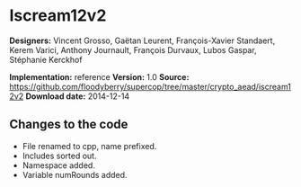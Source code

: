 # Iscream12v2

**Designers:** Vincent Grosso, Gaëtan Leurent, François-Xavier Standaert, Kerem Varici, Anthony Journault, François Durvaux, Lubos Gaspar, Stéphanie Kerckhof

**Implementation:** reference
**Version:** 1.0
**Source:** https://github.com/floodyberry/supercop/tree/master/crypto_aead/iscream12v2
**Download date:** 2014-12-14

## Changes to the code

* File renamed to cpp, name prefixed.
* Includes sorted out.
* Namespace added.
* Variable numRounds added.
